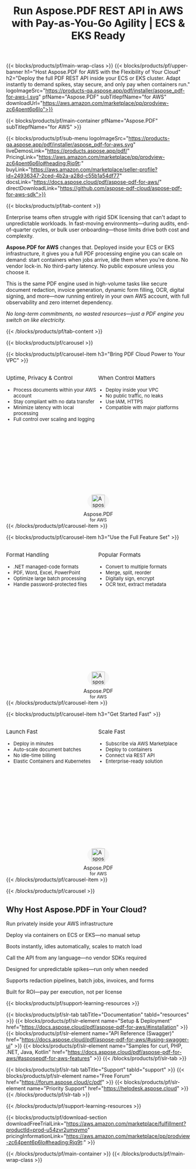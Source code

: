 ﻿---
title: Run Aspose.PDF REST API in AWS with Pay-as-You-Go Agility | ECS & EKS Ready
description: Ditch rigid licenses. Deploy the full Aspose.PDF REST API inside your AWS ECS or EKS cluster—scale on demand, control infrastructure, and only pay when you process.
weight: 120
url: /aws
---

{{< blocks/products/pf/main-wrap-class >}}
{{< blocks/products/pf/upper-banner 
    h1="Host Aspose.PDF for AWS with the Flexibility of Your Cloud" 
    h2="Deploy the full PDF REST API inside your ECS or EKS cluster. Adapt instantly to demand spikes, stay secure, and only pay when containers run." 
    logoImageSrc="https://products-qa.aspose.app/pdf/installer/aspose_pdf-for-aws-l.svg" 
    pfName="Aspose.PDF" 
    subTitlepfName="for AWS" 
    downloadUrl="https://aws.amazon.com/marketplace/pp/prodview-zc64pent6p6lo">}}

{{< blocks/products/pf/main-container pfName="Aspose.PDF" subTitlepfName="for AWS" >}}

{{< blocks/products/pf/sub-menu logoImageSrc="https://products-qa.aspose.app/pdf/installer/aspose_pdf-for-aws.svg" liveDemosLink="https://products.aspose.app/pdf/" PricingLink="https://aws.amazon.com/marketplace/pp/prodview-zc64pent6p6lo#heading:Rjq9t:" buyLink="https://aws.amazon.com/marketplace/seller-profile?id=24936347-2ced-4b2a-a28d-c55b1a54df77" docsLink="https://docs.aspose.cloud/pdf/aspose-pdf-for-aws/" directDownloadLink="https://github.com/aspose-pdf-cloud/aspose-pdf-for-aws-sdk">}}

{{< blocks/products/pf/tab-content >}}
<p>Enterprise teams often struggle with rigid SDK licensing that can't adapt to unpredictable workloads. In fast-moving environments—during audits, end-of-quarter cycles, or bulk user onboarding—those limits drive both cost and complexity.</p>

<p><strong>Aspose.PDF for AWS</strong> changes that. Deployed inside your ECS or EKS infrastructure, it gives you a full PDF processing engine you can scale on demand: start containers when jobs arrive, idle them when you're done. No vendor lock-in. No third-party latency. No public exposure unless you choose it.</p>

<p>This is the same PDF engine used in high-volume tasks like secure document redaction, invoice generation, dynamic form filling, OCR, digital signing, and more—now running entirely in your own AWS account, with full observability and zero internet dependency.</p>

<p><em>No long-term commitments, no wasted resources—just a PDF engine you switch on like electricity.</em></p>
{{< /blocks/products/pf/tab-content >}}

{{< blocks/products/pf/carousel >}}

<!-- Item 1 -->
{{< blocks/products/pf/carousel-item h3="Bring PDF Cloud Power to Your VPC" >}}
<div class="diagram1 d1-cloud" style="height: 420px; display: flex; flex-direction: column; position: relative;">
  <div class="d1-row" style="flex: 1; min-height: 0; display: flex; margin-bottom: 15px;">
    <div class="d1-col d1-left" style="flex: 1; display: flex; flex-direction: column;">
      <header style="height: 50px; display: flex; align-items: center; margin: 0; font-size: 15px;"><i class="fa fa-server"></i> Uptime, Privacy & Control</header>
      <ul style="flex: 1; margin: 0; padding-left: 20px; overflow: hidden; font-size: 13px;">
        <li>Process documents within your AWS account</li>
        <li>Stay compliant with no data transfer</li>
        <li>Minimize latency with local processing</li>
        <li>Full control over scaling and logging</li>
      </ul>
    </div>
    <div class="d1-col d1-right" style="flex: 1; display: flex; flex-direction: column;">
      <header style="height: 50px; display: flex; align-items: center; margin: 0; font-size: 15px;"><i class="fa fa-lock"></i> When Control Matters</header>
      <ul style="flex: 1; margin: 0; padding-left: 20px; overflow: hidden; font-size: 13px;">
        <li>Deploy inside your VPC</li>
        <li>No public traffic, no leaks</li>
        <li>Use IAM, HTTPS</li>
        <li>Compatible with major platforms</li>
      </ul>
    </div>
  </div>
  <div class="d1-logo" style="height: 80px; display: flex; flex-direction: column; align-items: center; justify-content: center; margin-top: auto;">
    <div style="width: 60px; height: 60px; border-radius: 50%; background: #f5f5f5; display: flex; align-items: center; justify-content: center;">
      <img src="https://products-qa.aspose.app/pdf/installer/aspose_pdf-for-aws.svg" alt="Aspose.PDF for AWS" style="height: 36px; width: 36px; object-fit: contain;">
    </div>
    <header style="margin: 5px 0 0 0; font-size: 14px;">Aspose.PDF</header>
    <footer style="margin: 0; font-size: 12px;">for AWS</footer>
  </div>
</div>
{{< /blocks/products/pf/carousel-item >}}

<!-- Item 2 -->
{{< blocks/products/pf/carousel-item h3="Use the Full Feature Set" >}}
<div class="diagram1 d1-cloud" style="height: 420px; display: flex; flex-direction: column; position: relative;">
  <div class="d1-row" style="flex: 1; min-height: 0; display: flex; margin-bottom: 15px;">
    <div class="d1-col d1-left" style="flex: 1; display: flex; flex-direction: column;">
      <header style="height: 50px; display: flex; align-items: center; margin: 0; font-size: 15px;"><i class="fa fa-cubes"></i> Format Handling</header>
      <ul style="flex: 1; margin: 0; padding-left: 20px; overflow: hidden; font-size: 13px;">
        <li>.NET managed-code formats</li>
        <li>PDF, Word, Excel, PowerPoint</li>
        <li>Optimize large batch processing</li>
        <li>Handle password-protected files</li>
      </ul>
    </div>
    <div class="d1-col d1-right" style="flex: 1; display: flex; flex-direction: column;">
      <header style="height: 50px; display: flex; align-items: center; margin: 0; font-size: 15px;"><i class="fa fa-check-square"></i> Popular Formats</header>
      <ul style="flex: 1; margin: 0; padding-left: 20px; overflow: hidden; font-size: 13px;">
        <li>Convert to multiple formats</li>
        <li>Merge, split, reorder</li>
        <li>Digitally sign, encrypt</li>
        <li>OCR text, extract metadata</li>
      </ul>
    </div>
  </div>
  <div class="d1-logo" style="height: 80px; display: flex; flex-direction: column; align-items: center; justify-content: center; margin-top: auto;">
    <div style="width: 60px; height: 60px; border-radius: 50%; background: #f5f5f5; display: flex; align-items: center; justify-content: center;">
      <img src="https://products-qa.aspose.app/pdf/installer/aspose_pdf-for-aws.svg" alt="Aspose.PDF for AWS" style="height: 36px; width: 36px; object-fit: contain;">
    </div>
    <header style="margin: 5px 0 0 0; font-size: 14px;">Aspose.PDF</header>
    <footer style="margin: 0; font-size: 12px;">for AWS</footer>
  </div>
</div>
{{< /blocks/products/pf/carousel-item >}}

<!-- Item 3 -->
{{< blocks/products/pf/carousel-item h3="Get Started Fast" >}}
<div class="diagram1 d1-cloud" style="height: 420px; display: flex; flex-direction: column; position: relative;">
  <div class="d1-row" style="flex: 1; min-height: 0; display: flex; margin-bottom: 15px;">
    <div class="d1-col d1-left" style="flex: 1; display: flex; flex-direction: column;">
      <header style="height: 50px; display: flex; align-items: center; margin: 0; font-size: 15px;"><i class="fa fa-bolt"></i> Launch Fast</header>
      <ul style="flex: 1; margin: 0; padding-left: 20px; overflow: hidden; font-size: 13px;">
        <li>Deploy in minutes</li>
        <li>Auto-scale document batches</li>
        <li>No idle-time billing</li>
        <li>Elastic Containers and Kubernetes</li>
      </ul>
    </div>
    <div class="d1-col d1-right" style="flex: 1; display: flex; flex-direction: column;">
      <header style="height: 50px; display: flex; align-items: center; margin: 0; font-size: 15px;"><i class="fa fa-rocket"></i> Scale Fast</header>
      <ul style="flex: 1; margin: 0; padding-left: 20px; overflow: hidden; font-size: 13px;">
        <li>Subscribe via AWS Marketplace</li>
        <li>Deploy to containers</li>
        <li>Connect via REST API</li>
        <li>Enterprise-ready solution</li>
      </ul>
    </div>
  </div>
  <div class="d1-logo" style="height: 80px; display: flex; flex-direction: column; align-items: center; justify-content: center; margin-top: auto;">
    <div style="width: 60px; height: 60px; border-radius: 50%; background: #f5f5f5; display: flex; align-items: center; justify-content: center;">
      <img src="https://products-qa.aspose.app/pdf/installer/aspose_pdf-for-aws.svg" alt="Aspose.PDF for AWS" style="height: 36px; width: 36px; object-fit: contain;">
    </div>
    <header style="margin: 5px 0 0 0; font-size: 14px;">Aspose.PDF</header>
    <footer style="margin: 0; font-size: 12px;">for AWS</footer>
  </div>
</div>
{{< /blocks/products/pf/carousel-item >}}

{{< /blocks/products/pf/carousel >}}

<div class="container-fluid features-section bg-gray singleproduct">
  <a class="anchor" id="features" name="features"></a>
  <div class="row">
    <div class="container">
      <h2 class="pr-ft">Why Host Aspose.PDF in Your Cloud?</h2>
      <div class="col-lg-4"><em class="fa fa-shield ico-blue fa-2x col-lg-2"></em><p class="col-lg-10">Run privately inside your AWS infrastructure</p></div>
      <div class="col-lg-4"><em class="fa fa-server ico-blue fa-2x col-lg-2"></em><p class="col-lg-10">Deploy via containers on ECS or EKS—no manual setup</p></div>
      <div class="col-lg-4"><em class="fa fa-server ico-blue fa-2x col-lg-2"></em><p class="col-lg-10">Boots instantly, idles automatically, scales to match load</p></div>
      <div class="col-lg-4"><em class="fa fa-code ico-blue fa-2x col-lg-2"></em><p class="col-lg-10">Call the API from any language—no vendor SDKs required</p></div>
<div class="col-lg-4"><em class="fa fa-clock-o ico-blue fa-2x col-lg-2"></em><p class="col-lg-10">Designed for unpredictable spikes—run only when needed</p></div>
      <div class="col-lg-4"><em class="fa fa-wrench ico-blue fa-2x col-lg-2"></em><p class="col-lg-10">Supports redaction pipelines, batch jobs, invoices, and forms</p></div>
      <div class="col-lg-4"><em class="fa fa-bar-chart ico-blue fa-2x col-lg-2"></em><p class="col-lg-10">Built for ROI—pay per execution, not per license</p></div>
    </div>
  </div>
</div>

<script>
document.addEventListener('DOMContentLoaded', function() {
  setTimeout(function() {
    document.querySelectorAll('a.btn-primary[href="https://purchase.aspose.cloud/buy"]')
      .forEach(btn => btn.href = "https://aws.amazon.com/marketplace/fulfillment?productId=prod-u54zvr2umqvmo");
    
    document.querySelectorAll('a.btn-warning[href="https://dashboard.aspose.cloud"]')
      .forEach(btn => btn.href = "https://aws.amazon.com/marketplace/pp/prodview-zc64pent6p6lo");
  }, 1000);
});
</script>

{{< blocks/products/pf/support-learning-resources >}}

{{< blocks/products/pf/slr-tab tabTitle="Documentation" tabId="resources" >}}
{{< blocks/products/pf/slr-element name="Setup & Deployment" href="https://docs.aspose.cloud/pdf/aspose-pdf-for-aws/#installation" >}}
{{< blocks/products/pf/slr-element name="API Reference (Swagger)" href="https://docs.aspose.cloud/pdf/aspose-pdf-for-aws/#using-swagger-ui" >}}
{{< blocks/products/pf/slr-element name="Samples for curl, PHP, .NET, Java, Kotlin" href="https://docs.aspose.cloud/pdf/aspose-pdf-for-aws/#asposepdf-for-aws-features" >}}
{{< /blocks/products/pf/slr-tab >}}

{{< blocks/products/pf/slr-tab tabTitle="Support" tabId="support" >}}
{{< blocks/products/pf/slr-element name="Free Forum" href="https://forum.aspose.cloud/c/pdf" >}}
{{< blocks/products/pf/slr-element name="Priority Support" href="https://helpdesk.aspose.cloud" >}}
{{< /blocks/products/pf/slr-tab >}}

{{< /blocks/products/pf/support-learning-resources >}}

{{< blocks/products/pf/download-section 
    downloadFreeTrialLink="https://aws.amazon.com/marketplace/fulfillment?productId=prod-u54zvr2umqvmo" 
    pricingInformationLink="https://aws.amazon.com/marketplace/pp/prodview-zc64pent6p6lo#heading:Rjq9t:" >}}

{{< /blocks/products/pf/main-container >}}
{{< /blocks/products/pf/main-wrap-class >}}

